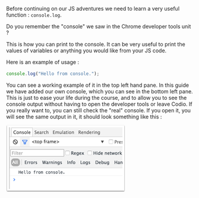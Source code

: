Before continuing on our JS adventures we need to learn a very useful function : `console.log`.

Do you remember the "console" we saw in the Chrome developer tools unit ?

This is how you can print to the console. It can be very useful to print the values of variables or anything you would like from your JS code.

Here is an example of usage :

```javascript
console.log("Hello from console.");
```

You can see a working example of it in the top left hand pane. In this guide we have added our own console, which you can see in the bottom left pane. This is just to ease your life during the course, and to allow you to see the console output without having to open the developer tools or leave Codio. If you really want to, you can still check the "real" console. If you open it, you will see the same output in it, it should look something like this :

![](.guides/img/console-log.png)